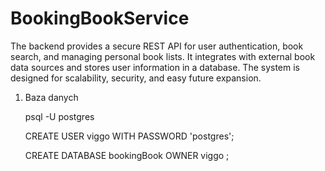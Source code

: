 # BookingBookService
The backend provides a secure REST API for user authentication, book search, and managing personal book lists. It integrates with external book data sources and stores user information in a database. The system is designed for scalability, security, and easy future expansion.


1. Baza danych

   psql -U postgres

   CREATE USER viggo WITH PASSWORD 'postgres';

   CREATE DATABASE bookingBook OWNER viggo ;
    